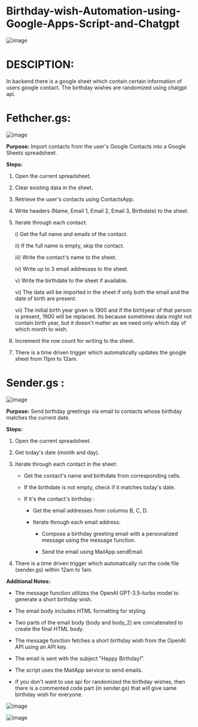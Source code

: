 # Birthday-wish-Automation-using-Google-Apps-Script-and-Chatgpt

![image](https://github.com/touhidulislam1999/Birthday-wish-Automation-using-Google-Apps-Script-and-Chatgpt/assets/97190512/480b13cb-6a9d-4c31-9fd9-91553be8fa1c)


# DESCIPTION:

In backend there is a google sheet which contain certain information of users google contact.
The birthday wishes are randomized using chatgpt api.

# Fethcher.gs:


![image](https://github.com/touhidulislam1999/Birthday-wish-Automation-using-Google-Apps-Script-and-Chatgpt/assets/97190512/eef9cdb9-9127-4b41-9262-2310b3eb8e0c)



**Purpose:** Import contacts from the user's Google Contacts into a Google Sheets spreadsheet.

**Steps:**

1. Open the current spreadsheet.

2. Clear existing data in the sheet.

3. Retrieve the user's contacts using ContactsApp.

4. Write headers (Name, Email 1, Email 2, Email 3, Birthdate) to the sheet.

5. Iterate through each contact:

    i) Get the full name and emails of the contact.

    ii) If the full name is empty, skip the contact.

    iii) Write the contact's name to the sheet.

    iv) Write up to 3 email addresses to the sheet.

    v) Write the birthdate to the sheet if available.

    vi) The data will be imported in the sheet if only both the email and the date of birth are present.
    
    vii) The initial birth year given is 1900 and if the birhtyear of that person is present, 1900 will be replaced. Its because sometimes data might not contain birth year, but it doesn't matter as we need only which day of which month to wish.
  
6. Increment the row count for writing to the sheet.

7. There is a time driven trigger which automatically updates the google sheet from 11pm to 12am.

# Sender.gs :

![image](https://github.com/touhidulislam1999/Birthday-wish-Automation-using-Google-Apps-Script-and-Chatgpt/assets/97190512/a14014a4-4265-4faf-a683-60e9ba1dda64)


**Purpose:** Send birthday greetings via email to contacts whose birthday matches the current date.

**Steps:**

1. Open the current spreadsheet.
2. Get today's date (month and day).
3. Iterate through each contact in the sheet:

    - Get the contact's name and birthdate from corresponding cells.
   
    - If the birthdate is not empty, check if it matches today's date.
   
    - If it's the contact's birthday : 
   
        - Get the email addresses from columns B, C, D.
   
        - Iterate through each email address:
   
            - Compose a birthday greeting email with a personalized message using the message function.
   
            - Send the email using MailApp.sendEmail.
            
4. There is a time driven trigger which automatically run the code file (sender.gs) within 12am to 1am.
   
         


   
**Additional Notes:**

- The message function utilizes the OpenAI GPT-3.5-turbo model to generate a short birthday wish.
  
- The email body includes HTML formatting for styling.
  
- Two parts of the email body (body and body_2) are concatenated to create the final HTML body.
  
- The message function fetches a short birthday wish from the OpenAI API using an API key.
  
- The email is sent with the subject "Happy Birthday!".
  
- The script uses the MailApp service to send emails.

- If you don't want to use api for randomized the birthday wishes, then there is a commented code part (in sender.gs) that will give same birthday wish for everyone.

![image](https://github.com/touhidulislam1999/Birthday-wish-Automation-using-Google-Apps-Script-and-Chatgpt/assets/97190512/aca4d5db-86fc-44fc-b94d-ab3975506a9f)


![image](https://github.com/touhidulislam1999/Birthday-wish-Automation-using-Google-Apps-Script-and-Chatgpt/assets/97190512/4d7188cf-d3c1-441c-82f5-c164fd991f03)



 


